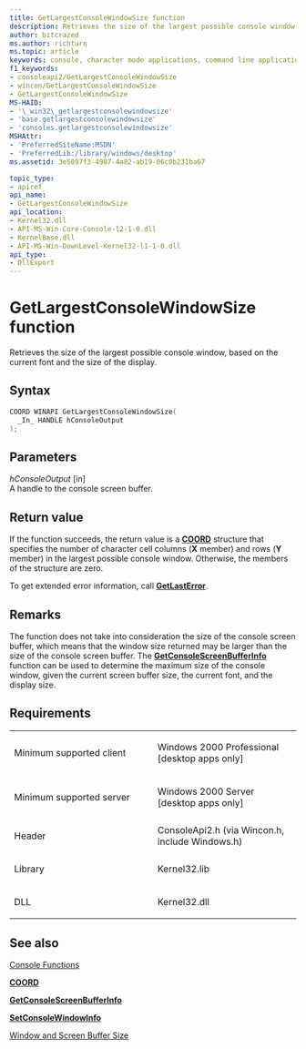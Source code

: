 ```yaml
---
title: GetLargestConsoleWindowSize function
description: Retrieves the size of the largest possible console window, based on the current font and the size of the display.
author: bitcrazed
ms.author: richturn
ms.topic: article
keywords: console, character mode applications, command line applications, terminal applications, console api
f1_keywords:
- consoleapi2/GetLargestConsoleWindowSize
- wincon/GetLargestConsoleWindowSize
- GetLargestConsoleWindowSize
MS-HAID:
- '\_win32\_getlargestconsolewindowsize'
- 'base.getlargestconsolewindowsize'
- 'consoles.getlargestconsolewindowsize'
MSHAttr:
- 'PreferredSiteName:MSDN'
- 'PreferredLib:/library/windows/desktop'
ms.assetid: 3e5897f3-4987-4a82-ab19-06c0b231ba67

topic_type:
- apiref
api_name:
- GetLargestConsoleWindowSize
api_location:
- Kernel32.dll
- API-MS-Win-Core-Console-l2-1-0.dll
- KernelBase.dll
- API-MS-Win-DownLevel-Kernel32-l1-1-0.dll
api_type:
- DllExport
---
```


# GetLargestConsoleWindowSize function


Retrieves the size of the largest possible console window, based on the current font and the size of the display.

Syntax
------

```C
COORD WINAPI GetLargestConsoleWindowSize(
  _In_ HANDLE hConsoleOutput
);
```

Parameters
----------

*hConsoleOutput* \[in\]  
A handle to the console screen buffer.

Return value
------------

If the function succeeds, the return value is a [**COORD**](coord-str.md) structure that specifies the number of character cell columns (**X** member) and rows (**Y** member) in the largest possible console window. Otherwise, the members of the structure are zero.

To get extended error information, call [**GetLastError**](https://msdn.microsoft.com/library/windows/desktop/ms679360).

Remarks
-------

The function does not take into consideration the size of the console screen buffer, which means that the window size returned may be larger than the size of the console screen buffer. The [**GetConsoleScreenBufferInfo**](getconsolescreenbufferinfo.md) function can be used to determine the maximum size of the console window, given the current screen buffer size, the current font, and the display size.

Requirements
------------

<table>
<colgroup>
<col width="50%" />
<col width="50%" />
</colgroup>
<tbody>
<tr class="odd">
<td><p>Minimum supported client</p></td>
<td><p>Windows 2000 Professional [desktop apps only]</p></td>
</tr>
<tr class="even">
<td><p>Minimum supported server</p></td>
<td><p>Windows 2000 Server [desktop apps only]</p></td>
</tr>
<tr class="odd">
<td><p>Header</p></td>
<td>ConsoleApi2.h (via Wincon.h, include Windows.h)</td>
</tr>
<tr class="even">
<td><p>Library</p></td>
<td>Kernel32.lib</td>
</tr>
<tr class="odd">
<td><p>DLL</p></td>
<td>Kernel32.dll</td>
</tr>
<tr class="even">
</tr>
<tr class="odd">
</tr>
<tr class="even">
</tr>
</tbody>
</table>

## <span id="see_also"></span>See also


[Console Functions](console-functions.md)

[**COORD**](coord-str.md)

[**GetConsoleScreenBufferInfo**](getconsolescreenbufferinfo.md)

[**SetConsoleWindowInfo**](setconsolewindowinfo.md)

[Window and Screen Buffer Size](window-and-screen-buffer-size.md)

 

 




